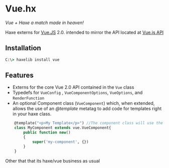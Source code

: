 # Vue.hx

*Vue + Haxe a match made in heaven!*

Haxe externs for [Vue.JS](https://vuejs.org/ "Vue.js Homepage") 2.0. intended to mirror the API located at [Vue.js API](https://vuejs.org/api/)

## Installation
```cmd
C:\> haxelib install vue
```

## Features

+ Externs for the core Vue 2.0 API contained in the ```Vue``` class 
+ Typedefs for ```VueConfig``` , ```VueComponentOptions```, ```VueOptions```, and ```RenderFunction```
+ An optional Component class (```VueComponent```) which, when extended, allows the use of an *@template* metatag to add code for templates right in your haxe class. 
```haxe
    @template("<p>My Template</p>") //The component class will use the first @template for the template
    class MyComponent extends vue.VueComponent{
        public function new()
        {
            super('my-component', {})
        }
    }
``` 

Other that that its haxe/vue business as usual